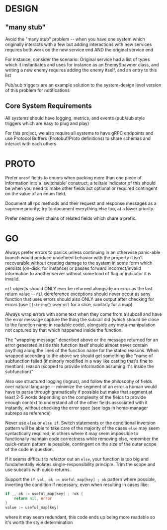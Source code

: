 # DESIGN
## "many stub"
Avoid the "many stub" problem -- when you have one system which originally interacts with a few but adding interactions with new services requires both work on the new service end AND the original service end 

For instance, consider the scenario:
Original service had a list of types which it instantiates and uses for instance as an EnemySpawner class, and writing a new enemy requires adding the enemy itself, and an entry to this list

Pub/sub triggers are an example solution to the system-design level version of this problem for notifications

## Core System Requirements
All systems should have logging, metrics, and events (pub/sub style triggers which are easy to plug and play)

For this project, we also require all systems to have gRPC endpoints and use Protocol Buffers (Protobuf/Proto definitions) to share schemas and interact with each others

# PROTO
Prefer `oneof` fields to enums when packing more than one piece of information into a 'switchable' construct; a telltale indicator of this should be when you need to make other fields act optional or required contingent on the value of an enum field.

Document all rpc methods and their request and response messages as a supreme priority; try to document everything else too, at a lower priority.

Prefer nesting over chains of related fields which share a prefix. 

# GO
Always prefer errors to panics unless continuing in an otherwise panic-able branch would produce undefined behavior with the property it isn't recoverable without creating damage to the system in some form which persists (on-disk, for instance) or passes forward incorrect/invalid information to another server without some kind of flag or indicator it is invalid. 

`nil` objects should ONLY ever be returned alongside an error as the last return value -- `nil` dereference exceptions should never occur as sany function that uses errors should also ONLY use output after checking for errors (use `[]string{}` over `nil` for a slice, similarly for a map)

Always wrap errors with some text when they come from a subcall and have the error message capture the thing the subcall did (which should be close to the function name in readable code), alongside any meta-manipulation not captured by that which happened inside the function. 

The "wrapping message" described above or the message returned for an error generated inside this function itself should almost never contain anything along the lines of the function name for the stated reasons. When wrapped according to the above we should get something like "name of subfunction failed (if minorly modified in a way like casting that's fine to mention): reason (scoped to provide information assuming it's inside the subfunction)"

Also use structured logging (logrus), and follow the philosophy of fields over natural language -- minimize the segment of an error a human would have to parse through gramatically if possible but make that segment at least 2-5 words depending on the complexity of the fields to provide enough context to understand all of the other fields associated with it instantly, without checking the error spec (see logs in home-manager subrepo as reference)

Never use `else` or `else if`. Switch statements or the conditional inversion pattern will be able to take care of the majority of the cases `else` may seem syntactically required; in others where it may seem impossible to functionally maintain code correctness while removing else, remember the quick-return pattern is possible, contingent on the size of the outer scope of the code in question. 

If it seems difficult to refactor out an `else`, your function is too big and fundamentally violates single-responsibility principle. Trim the scope and use subcalls with quick-returns.

Support the `if val, ok := useful_map[key] ; ok` pattern where possible, inverting the condition if necessary, even when resulting in cases like:
```go
if _, ok := useful_map[key] ; !ok {
    return nil, error
}
value := useful_map[key]
```
where it may seem redundant, this code ends up being more readable so it's worth the style determination


